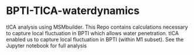# BPTI-TICA-waterdynamics
tICA analysis using MSMbuilder. This Repo contains calculations necessary to capture local fluctuation in BPTI which allows water penetration. tICA enabled us to capture local fluctuation in BPTI (within M1 subset). See the Jupyter notebook for full analysis
